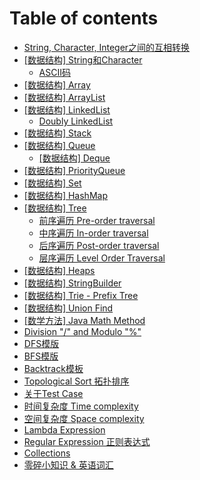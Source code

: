 # Table of contents

* [String, Character, Integer之间的互相转换](README.md)
* [\[数据结构\] String和Character](shu-ju-jie-gou-string/README.md)
  * [ASCII码](shu-ju-jie-gou-string/ascii-ma.md)
* [\[数据结构\] Array](shu-ju-jie-gou-array.md)
* [\[数据结构\] ArrayList](shu-ju-jie-gou-arraylist.md)
* [\[数据结构\] LinkedList](shu-ju-jie-gou-linkedlist/README.md)
  * [Doubly LinkedList](shu-ju-jie-gou-linkedlist/doubly-linkedlist.md)
* [\[数据结构\] Stack](shu-ju-jie-gou-stack.md)
* [\[数据结构\] Queue](shu-ju-jie-gou-queue/README.md)
  * [\[数据结构\] Deque](shu-ju-jie-gou-queue/shu-ju-jie-gou-deque.md)
* [\[数据结构\] PriorityQueue](shu-ju-jie-gou-priorityqueue.md)
* [\[数据结构\] Set](shu-ju-jie-gou-set.md)
* [\[数据结构\] HashMap](shu-ju-jie-gou-map.md)
* [\[数据结构\] Tree](shu-ju-jie-gou-tree/README.md)
  * [前序遍历 Pre-order traversal](shu-ju-jie-gou-tree/qian-xu-bian-li-preorder-traversal.md)
  * [中序遍历 In-order traversal](shu-ju-jie-gou-tree/zhong-xu-bian-li-inorder-traversal.md)
  * [后序遍历 Post-order traversal](shu-ju-jie-gou-tree/hou-xu-bian-li-postorder-traversal.md)
  * [层序遍历 Level Order Traversal](shu-ju-jie-gou-tree/ceng-xu-bian-li-level-order-traversal.md)
* [\[数据结构\] Heaps](shu-ju-jie-gou-heaps.md)
* [\[数据结构\] StringBuilder](shu-ju-jie-gou-stringbuilder.md)
* [\[数据结构\] Trie - Prefix Tree](trie-prefix-tree.md)
* [\[数据结构\] Union Find](shu-ju-jie-gou-union-find.md)
* [\[数学方法\] Java Math Method](java-math-method.md)
* [Division "/"  and Modulo "%"](division-and-modulo.md)
* [DFS模版](dfs-mo-ban.md)
* [BFS模版](bfs-mo-ban.md)
* [Backtrack模板](backtrack-mo-ban.md)
* [Topological Sort 拓扑排序](topological-sort-tuo-pu.md)
* [关于Test Case](guan-yu-test-case.md)
* [时间复杂度 Time complexity](shi-jian-fu-za-du-time-complexity.md)
* [空间复杂度 Space complexity](kong-jian-fu-za-du-space-complexity.md)
* [Lambda Expression](lambda-expressions.md)
* [Regular Expression 正则表达式](zheng-ze-biao-da-shi-regular-expression.md)
* [Collections](collections.md)
* [零碎小知识 & 英语词汇](yi-xie-ci-hui.md)

